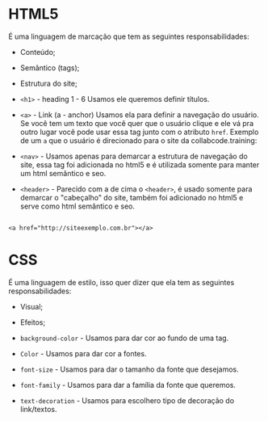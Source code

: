 # HTML5

É uma linguagem de marcação que tem as seguintes responsabilidades:

- Conteúdo;
- Semântico (tags);
- Estrutura do site;


- `<h1>` - heading 1  -  6
Usamos ele queremos definir títulos.

- `<a>` - Link (a - anchor)
Usamos ela para definir a navegação do usuário. Se você tem um texto que você quer que o usuário clique e ele vá pra outro lugar você pode usar essa tag junto com o atributo `href`. Exemplo de um  `a` que o usuário é direcionado para o site da collabcode.training:

- `<nav>` - Usamos apenas para demarcar a estrutura de navegação do site, essa tag foi adicionada no html5 e é utilizada somente para manter um html semântico e seo.

- `<header>` - Parecido com a de cima o `<header>`, é usado somente para demarcar o "cabeçalho" do site, também foi adicionado no html5 e serve como html semântico e seo.
```

<a href="http://siteexemplo.com.br"></a>
```
# CSS

É uma linguagem de estilo, isso quer dizer que ela tem as seguintes responsabilidades:

- Visual;

- Efeitos;

- `background-color` - Usamos para dar cor ao fundo de uma tag.

- `Color` - Usamos para dar cor a fontes.

- `font-size` - Usamos para dar o tamanho da fonte que desejamos.

- `font-family` - Usamos para dar a família da fonte que queremos.

- `text-decoration` - Usamos para escolhero tipo de decoração do link/textos.